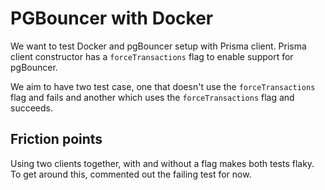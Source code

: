 # PGBouncer with Docker

We want to test Docker and pgBouncer setup with Prisma client. Prisma client constructor has a `forceTransactions` flag to enable support for pgBouncer.

We aim to have two test case, one that doesn't use the `forceTransactions` flag and fails and another which uses the `forceTransactions` flag and succeeds.

## Friction points

Using two clients together, with and without a flag makes both tests flaky. To get around this, commented out the failing test for now.

